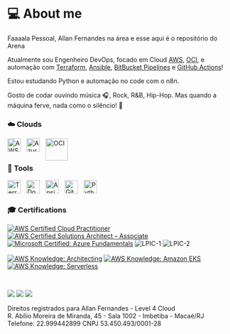 # 💻 About me

Faaaala Pessoal, Allan Fernandes na área e esse aqui é o repositório do Arena

Atualmente sou Engenheiro DevOps, focado em Cloud [AWS](https://aws.amazon.com/pt/), [OCI](https://www.oracle.com/br/cloud/), e automação com [Terraform](https://www.terraform.io/), [Ansible](https://www.ansible.com/), [BitBucket Pipelines](https://bitbucket.org/) e [GitHub Actions](https://github.com/)!

Estou estudando Python e automação no code com o n8n.


Gosto de codar ouvindo música 🎧, Rock, R&B, Hip-Hop. Mas quando a máquina ferve, nada como o silêncio! 🤫

### ☁️ Clouds 
<img align="left" alt="AWS" width="30px" style="padding-right:10px;" src="https://cdn.jsdelivr.net/gh/devicons/devicon@latest/icons/amazonwebservices/amazonwebservices-original-wordmark.svg" />
<img align="left" alt="Azure" width="30px" style="padding-right:10px;" src="https://cdn.jsdelivr.net/gh/devicons/devicon@latest/icons/azure/azure-original.svg" />
<img align="left" alt="OCI" width="50px" style="padding-right:10px;" src="https://static-00.iconduck.com/assets.00/oracle-cloud-icon-512x324-162xdoh3.png" />
<br>
<br>
<p></p>

### 🧰 Tools 

<img align="left" alt="Terraform" width="30px" style="padding-right:10px;" src="https://cdn.jsdelivr.net/gh/devicons/devicon@latest/icons/terraform/terraform-original.svg"/>
<img align="left" alt="Docker" width="30px" style="padding-right:10px;" src="https://cdn.jsdelivr.net/gh/devicons/devicon@latest/icons/docker/docker-original.svg" />
<img align="left" alt="Ansible" width="30px" style="padding-right:10px;" src="https://cdn.jsdelivr.net/gh/devicons/devicon@latest/icons/ansible/ansible-original-wordmark.svg" />
<img align="left" alt="GitHub Actions" width="30px" style="padding-right:10px;" src="https://cdn.jsdelivr.net/gh/devicons/devicon@latest/icons/githubactions/githubactions-plain.svg" />
<img align="left" alt="Python" width="30px" style="padding-right:10px;" src="https://cdn.jsdelivr.net/gh/devicons/devicon@latest/icons/python/python-original.svg" />
<br>
<br>
<!--
### 📜 Languages 

<img align="left" alt="Bash" width="30px" style="padding-right:10px;" src="https://cdn.jsdelivr.net/gh/devicons/devicon@latest/icons/bash/bash-original.svg" />
<br>
<br>
-->

### 🎓 Certifications

<!--START_SECTION:badges-->
<!-- [![AWS Knowledge: Amazon EKS](https://images.credly.com/size/110x110/images/9bcbde6d-1754-4617-9337-124f7b10a6c2/image.png)](http://www.credly.com/badges/81232f1a-da18-4ff1-be9c-9dbaddbe1fc8 "AWS Knowledge: Amazon EKS")
-->
[![AWS Certified Cloud Practitioner](https://images.credly.com/size/110x110/images/00634f82-b07f-4bbd-a6bb-53de397fc3a6/image.png)](http://www.credly.com/badges/282bd9ef-b410-473b-ab35-91cdcc00fea3 "AWS Certified Cloud Practitioner")
[![AWS Certified Solutions Architect – Associate](https://images.credly.com/size/110x110/images/0e284c3f-5164-4b21-8660-0d84737941bc/image.png)](https://www.credly.com/earner/earned/badge/fce05af3-9ba0-407c-8596-2e6c8e870e68 "AWS Certified Solutions Architect")
[![Microsoft Certified: Azure Fundamentals](https://images.credly.com/size/110x110/images/be8fcaeb-c769-4858-b567-ffaaa73ce8cf/image.png)](http://www.credly.com/badges/0a089b91-cfd8-4f01-bf0f-b47239e87025 "Microsoft Certified: Azure Fundamentals")
![LPIC-1](images/lpic-1.jpg)
![LPIC-2](images/lpic-2.jpg)
<br><br>
[![AWS Knowledge: Architecting](https://images.credly.com/size/110x110/images/519a6dba-f145-4c1a-85a2-1d173d6898d9/image.png)](https://www.credly.com/badges/cf3e4f16-7c2a-4eea-a146-c8f4e0c41a15/public_url "AWS Knowledge: Architecting")
[![AWS Knowledge: Amazon EKS](https://images.credly.com/size/110x110/images/9bcbde6d-1754-4617-9337-124f7b10a6c2/image.png)](https://www.credly.com/badges/cf3e4f16-7c2a-4eea-a146-c8f4e0c41a15/public_url "AWS Knowledge: Amazon EKS")
[![AWS Knowledge: Serverless](https://images.credly.com/size/110x110/images/e07c6cc4-b737-4d7e-8ce8-66b6b7a60367/image.png)](https://www.credly.com/badges/cf3e4f16-7c2a-4eea-a146-c8f4e0c41a15/public_url "AWS Knowledge: Serverless")

<!--END_SECTION:badges-->


</br>

<a href="https://instagram.com/arenalinux" target="_blank"><img src="https://img.shields.io/badge/-Instagram-%23E4405F?style=for-the-badge&logo=instagram&logoColor=white" target="_blank"></a>
 <a href="https://www.linkedin.com/in/fernandesallan" target="_blank"><img src="https://img.shields.io/badge/-LinkedIn-%230077B5?style=for-the-badge&logo=linkedin&logoColor=white" target="_blank"></a> 
 <a href = "mailto:allan.fernandes@gmail.com"><img src="https://img.shields.io/badge/-Gmail-%23333?style=for-the-badge&logo=gmail&logoColor=white" target="_blank"></a>

Direitos registrados para Allan Fernandes - Level 4 Cloud <br>
R. Abílio Moreira de Miranda, 45 - Sala 1002 - Imbetiba - Macaé/RJ <br>
Telefone: 22.999442899
CNPJ 53.450.493/0001-28 
<!--
**gitarena/gitarena** is a ✨ _special_ ✨ repository because its `README.md` (this file) appears on your GitHub profile.

Here are some ideas to get you started:

- 🔭 I’m currently working on ...
- 🌱 I’m currently learning ...
- 👯 I’m looking to collaborate on ...
- 🤔 I’m looking for help with ...
- 💬 Ask me about ...
- 📫 How to reach me: ...
- 😄 Pronouns: ...
- ⚡ Fun fact: ...
-->
